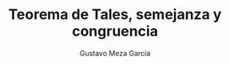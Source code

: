 ---
title: "Teorema de Tales, semejanza y congruencia"
year: 2017
thumbnail: "assets/img/Logo-ommags.png"
topic: "Geometría"
file: "assets/pdf/Material/Teorema-de-Tales-semejanza-y-congruencia.pdf"
author: "Gustavo Meza García"
level: "Básico"
alttext: "Triangulos Tales que se parecen, o Tales que son iguales."
---